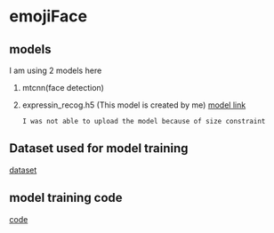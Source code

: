 # emojiFace
## models
I am using 2 models here 
1. mtcnn(face detection)
2. expressin_recog.h5 (This model is created by me) [model link](https://drive.google.com/file/d/1Br-EWQU6FYo29s7YNFpNB2yano2xiRaG/view?usp=sharing)

       I was not able to upload the model because of size constraint
      
## Dataset used for model training
[dataset](https://drive.google.com/file/d/1hPCM_-5eyZQ2nMuy0fUWw1LRnTNrCDri/view?usp=sharing)

## model training code
[code](https://drive.google.com/file/d/1MKZTWQxHrokuRBeKCMBHpSd_fTciGeOK/view?usp=sharing)
